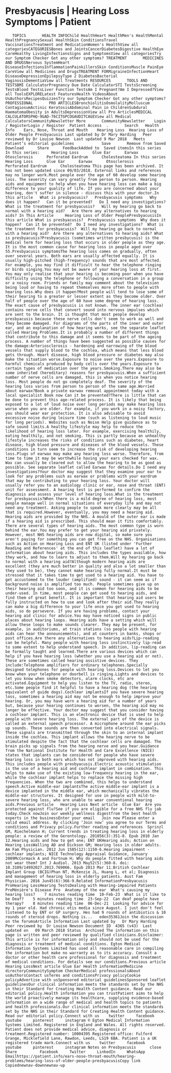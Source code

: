 # Presbyacusis | Hearing Loss Symptoms | Patient

       TOPICS       HEALTH INFOChild HealthHeart HealthMen's HealthMental HealthPregnancySexual HealthSkin ConditionsTravel VaccinationsTreatment and MedicationWomen's HealthView all categoriesCATEGORIESBones and JointsCancerDiabetesDigestive HealthEye CareHealthy LivingInfectionsSigns and SymptomsView all categoriesTry our Symptom Checker Got any other symptoms? TREATMENT       MEDICINES AND DRUGSNervous SystemHeart DiseaseInfectionsInflammationPainkillersSkin ConditionsMuscle PainEye CareView all Medicines and DrugsTREATMENT FORMigraineInfectionHeart DiseaseDepressionEpilepsyType 2 DiabetesBacterial VaginosisDementiaView all Treatments RESOURCES       TOOLS AND TESTSBMI CalculatorPregnancy Due Date CalculatorSTI TestsScreening TestsBlood TestsLiver Function TestsAm I Pregnant?Am I Depressed?View all ToolsEXPLORELatest FeaturesHealth VideosAbout UsAuthorsRecipesQuizzesTry our Symptom Checker Got any other symptoms? PROFESSIONAL       PRO ARTICLESBronchiolitisOsmolalityMolluscum ContagiosumActinic KeratosisAbdominal Pain in ChildrenSubdural HaematomaObesity in AdultsDepressionView all Pro ArticlesMEDICAL CALCULATORSPHQ-9GAD-76CITGPCOGAUDITCAGEView all Medical CalculatorsCommunityNewsletter More       CommunityNewsletter    Login / RegisterLogin / Register  Patient Access  .       Search   Health Info    Ears, Nose, Throat and Mouth    Hearing Loss  Hearing Loss of Older People Presbyacusis Last updated by Dr Mary Harding   Peer reviewed by Dr Louise Newson  Last updated 9 Mar 2018   Meets Patient’s editorial guidelines            Save       Remove from Saved       Download      Share      FeedbackAdded to  Saved itemsIn this series    In this series:     Hearing Loss      Glue Ear      Earwax      Otosclerosis      Perforated Eardrum      Cholesteatoma In this series     Hearing Loss      Glue Ear      Earwax      Otosclerosis      Perforated Eardrum      Cholesteatoma This page has been archived. It has not been updated since 09/03/2018. External links and references may no longer work.Most people over the age of 60 develop some hearing loss. The severity can vary greatly from person to person. Hearing aids and equipment to help when you have hearing loss can make a big difference to your quality of life. If you are concerned about your hearing, don't suffer in silence - discuss this with your doctor.In this article   What is presbyacusis?   Presbyacusis symptoms   Why does it happen?   Can it be prevented?   Do I need any investigations?   What is the treatment for presbyacusis?   Will my hearing go back to normal with a hearing aid?   Are there any alternatives to hearing aids? In This Article     Hearing Loss of Older PeoplePresbyacusisIn this article What is presbyacusis?  Presbyacusis symptoms  Why does it happen?  Can it be prevented?  Do I need any investigations?  What is the treatment for presbyacusis?  Will my hearing go back to normal with a hearing aid?  Are there any alternatives to hearing aids? What is presbyacusis?Presbyacusis (sometimes written presbycusis) is the medical term for hearing loss that occurs in older people as they age. It is the most common cause for hearing loss in people aged over 55.Presbyacusis symptomsThe hearing loss comes on gradually, often over several years. Both ears are usually affected equally. It is usually high-pitched (high-frequency) sounds that are most affected. For example, you may find it difficult to hear the telephone ringing or birds singing.You may not be aware of your hearing loss at first. You may only realise that your hearing is becoming poor when you have difficulty using the telephone or following a conversation in a group or a noisy room. Friends or family may comment about the television being loud or having to repeat themselves more often to people with hearing loss.Why does it happen?Most people will tend to lose some of their hearing to a greater or lesser extent as they become older. Over half of people over the age of 60 have some degree of hearing loss. The exact cause of presbyacusis is not known. The inner ear (cochlea) contains nerve cells that convert sound into nervous impulses which are sent to the brain. It is thought that most people develop presbyacusis because these nerve cells don't seem to work as well and they become damaged. For diagrams of the parts of the inner and outer ear, and an explanation of how hearing works, see the separate leaflet called Hearing Problems.It is probably a number of different things that contribute to this damage and it seems to be part of the ageing process. A number of things have been suggested as possible causes for the damage:Arteriosclerosis - hardening and narrowing of the blood vessels that supply blood to the cochlea, which means that less blood gets through. Heart disease, high blood pressure or diabetes may also make the situation worse.Exposure to noise over the years.Exposure to harmful chemicals produced by body cells over the years.Exposure to certain types of medication over the years.Smoking.There may also be some inherited (hereditary) reasons for presbyacusis.When a sufficient number of nerve cells are damaged, this is when you notice hearing loss. Most people do not go completely deaf. The severity of the hearing loss varies from person to person of the same age.Worried about earwax?Book a private earwax removal appointment today with a local specialist Book now Can it be prevented?There is little that can be done to prevent this age-related process. It is likely that being exposed to a lot of loud noise over long periods may make hearing loss worse when you are older. For example, if you work in a noisy factory, you should wear ear protection. It is also advisable to avoid excessive noise during leisure time (such as listening to loud music for long periods). Websites such as Noise Help give guidance as to safe sound limits.A healthy lifestyle may help to reduce the likelihood of hearing loss later. For example, exercising healthily, eating healthily, and not smoking. This is partly because an unhealthy lifestyle increases the risks of conditions such as diabetes, heart disease, high blood pressure and diseases of the blood vessels. These conditions in turn seem to increase the risk of developing hearing loss.Plugs of earwax may make any hearing loss worse. Therefore, from time to time it may be worthwhile having your ears checked for wax. Wax can usually be cleared out to allow the hearing to be as good as possible. See separate leaflet called Earwax for details.Do I need any investigations?Your doctor may suggest that they examine your ear to look for any problems such as earwax or problems with your eardrum that may be contributing to your hearing loss. Your doctor will usually refer you to an audiology clinic or ear, nose and throat (ENT) unit for assessment. A hearing test is performed to confirm the diagnosis and assess your level of hearing loss.What is the treatment for presbyacusis?When there is a mild degree of hearing loss, most people manage well in normal situations of everyday life and may not need any treatment. Asking people to speak more clearly may be all that is required.However, eventually, you may need a hearing aid. Hearing aids are provided by the NHS. A mould of the outer ear is made if a hearing aid is prescribed. This should mean it fits comfortably. There are several types of hearing aids. The most common type is worn behind the ear.You may prefer to get your hearing aid privately. However, most NHS hearing aids are now digital, so make sure you aren't paying for something you can get free on the NHS. Organisations such as Action on Hearing Loss and ENT UK (listed under 'Further Reading and References' at the end of this leaflet) have a lot of information about hearing aids. This includes the types available, how they work, and how to learn to adjust to them.Will my hearing go back to normal with a hearing aid?Although modern hearing aids are excellent (they are much better in quality and also a lot smaller than they used to be), they cannot make hearing fully normal.It must be stressed that it takes time to get used to a hearing aid. You have to get accustomed to the louder (amplified) sound - it can seem as if background noise is amplified too much. People sometimes give up on their hearing aid too soon, and it is common for hearing aids to be under-used. In time, most people can get used to hearing aids, and find them of great benefit. It is important that hearing aid users be fully instructed on how to use and look after their aid.They really can make a big difference to your life once you get used to hearing aids, so do persevere. If you are having problems, contact your hearing aid clinic for advice.You may have noticed signs in public places about hearing loops. Hearing aids have a setting which will allow these loops to make sounds clearer. They may be present, for example, in auditoriums, at train stations (so people with hearing aids can hear the announcements), and at counters in banks, shops or post offices.Are there any alternatives to hearing aids?Lip-reading can be helpful. Many people with hearing loss instinctively lip-read to some extent to help understand speech. In addition, lip-reading can be formally taught and learned.There are various devices which can help if you have hearing loss (whether you use a hearing aid or not). These are sometimes called hearing assistive devices. They include:Telephone amplifiers for ordinary telephones.Specially designed telephones for people with hearing loss.Devices to let you know when your telephone or doorbell is ringing.Lights and devices to let you know when smoke detectors, alarm clocks, etc are activated.Equipment to help you listen to the TV, radio, stereo, etc.Some people find it helpful to have a hearing dog (the hearing equivalent of guide dogs).Cochlear implantsIf you have severe hearing loss, sometimes a hearing aid may not be enough to help improve your hearing. Or, you may have worn a hearing aid for a number of years but, because your hearing continues to worsen, the hearing aid may no longer be effective. Your doctor may suggest that you consider having a cochlear implant. This is an electronic device that is used to help people with severe hearing loss. The external part of the device is called an external speech processor. A microphone around the ear picks up sounds. These sounds are then converted into electrical signals. These signals are transmitted through the skin to an internal implant inside the cochlea. This implant allows the hearing nerve to be stimulated despite the fact that the cochlear cells are damaged. The brain picks up signals from the hearing nerve and you hear.Guidance from the National Institute for Health and Care Excellence (NICE) states that implants can be considered for people who have severe hearing loss in both ears which has not improved with hearing aids. This includes people with presbyacusis.Electric acoustic stimulation is the use of a hearing aid and cochlear implant in combination. This helps to make use of the existing low-frequency hearing in the ear, while the cochlear implant helps to replace the missing high frequencies. When the two are combined, this helps to understand speech.Active middle-ear implantsThe active middle-ear implant is a device implanted in the middle ear, which mechanically vibrates the middle-ear structures. It designed for use in people with mild-to-severe hearing loss, who are unable to wear conventional hearing aids.Previous article   Hearing Loss Next article  Glue Ear  Are you protected against flu?See if you are eligible for a free NHS flu jab today.Check nowJoin our weekly wellness digestfrom the best health experts in the businessEnter your email   Join now Please enter a valid email address. By clicking ‘Join now’ you agree to our Terms and conditions and Privacy policy.Further reading and references  Sprinzl GM, Riechelmann H; Current trends in treating hearing loss in elderly people: a review of the Gerontology. 201056(3):351-8. Epub 2010 Jan 12.Hearing aids and how to get one; ENT UKHearing aids; Action on Hearing LossWalling AD and Dickson GM; Hearing loss in older adults. Am Fam Physician. 2012 Jun 1585(12):1150-6.Hearing impairment - cochlear implants; NICE Technology Appraisal Guidance, January 2009McCormack A and Fortnum H; Why do people fitted with hearing aids not wear them? Int J Audiol. 2013 May52(5):360-8. doi: 10.3109/14992027.2013.769066. Epub 2013 Mar 11.British Cochlear Implant Group (BCIG)Phan NT, McKenzie JL, Huang L, et al; Diagnosis and management of hearing loss in elderly patients. Aust Fam Physician. 2016 Jun45(6):366-9.Related InformationPresbyacusis ProHearing LossHearing TestsDealing with Hearing-impaired Patients ProMénière's Disease Pro  Anatomy of the ear  What's causing my hearing loss?    7 minutes reading time  10-Feb-23  What is it like to be Deaf?    5 minutes reading time  23-Sep-22  Can deaf people have therapy?    8 minutes reading time  06-Dec-21  Looking for advice for my 1 year old. Had chronic otis media since August. I just don't feel listened to by ENT or GP surgery. Hes had 9 rounds of antibiotics & 10 rounds of steroid drops. Nothing is...   eden35361Join the discussion on the forumsArticle Information Last updated by   Dr Mary Harding Peer reviewed by  Dr Louise Newson Document ID  4365 (v43)  Last updated on   09 March 2018 Status  Archived The information on this page is written and peer reviewed by qualified clinicians.Disclaimer: This article is for information only and should not be used for the diagnosis or treatment of medical conditions. Egton Medical Information Systems Limited has used all reasonable care in compiling the information but make no warranty as to its accuracy. Consult a doctor or other health care professional for diagnosis and treatment of medical conditions. For details see our conditions.Previous article  Hearing LossNext article Glue Ear Health informationMedicine directoryCommunitySymptom CheckerMedical professionalsAbout usAuthorsContact usTerms and conditionsPrivacy policyCookie policyAdvertise with usSponsored editorial guidelinesSponsored leaflet guidelinesOur clinical information meets the standards set by the NHS in their Standard for Creating Health Content guidance. Read our editorial policy.Health information you can trustPatient aims to help the world proactively manage its healthcare, supplying evidence-based information on a wide range of medical and health topics to patients and health professionals.Our clinical information meets the standards set by the NHS in their Standard for Creating Health Content guidance. Read our editorial policy.Connect with us    twitter     facebook     youtube     pinterest     instagram © Egton Medical Information Systems Limited. Registered in England and Wales. All rights reserved. Patient does not provide medical advice, diagnosis or treatment.Registered number: 10004395 Registered office: Fulford Grange, Micklefield Lane, Rawdon, Leeds, LS19 6BA. Patient is a UK registered trade mark.Connect with us    twitter     facebook     youtube     pinterest     instagram Notes on Presbyacusis      close Share          Facebook     Twitter     LinkedIn     WhatsApp     Emailhttps://patient.info/ears-nose-throat-mouth/hearing-problems/hearing-loss-of-older-people-presbyacusisCopy link Copiednewnav-downnewnav-up


